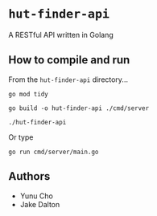# `hut-finder-api`

A RESTful API written in Golang

## How to compile and run
From the `hut-finder-api` directory...
```
go mod tidy
```
```
go build -o hut-finder-api ./cmd/server
```
```
./hut-finder-api
```
Or type
```
go run cmd/server/main.go
```

## Authors
- Yunu Cho
- Jake Dalton